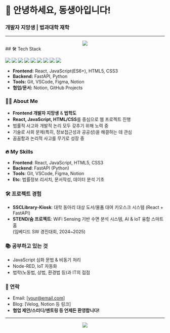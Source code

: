 # 👋 안녕하세요, 동생아입니다!

### 개발자 지망생 | 법과대학 재학

---

<div align="center">
  <img src="https://capsule-render.vercel.app/api?type=waving&color=auto&height=180&section=header&text=Welcome!&fontSize=48" />
</div>
## 🛠️ Tech Stack

<p>
  <img src="https://img.shields.io/badge/React-61DAFB?style=flat-square&logo=react&logoColor=black"/>
  <img src="https://img.shields.io/badge/JavaScript-F7DF1E?style=flat-square&logo=javascript&logoColor=black"/>
  <img src="https://img.shields.io/badge/HTML5-E34F26?style=flat-square&logo=html5&logoColor=white"/>
  <img src="https://img.shields.io/badge/CSS3-1572B6?style=flat-square&logo=css3&logoColor=white"/>
  <img src="https://img.shields.io/badge/FastAPI-009688?style=flat-square&logo=fastapi&logoColor=white"/>
  <img src="https://img.shields.io/badge/Python-3776AB?style=flat-square&logo=python&logoColor=white"/>
  <img src="https://img.shields.io/badge/Git-F05032?style=flat-square&logo=git&logoColor=white"/>
  <img src="https://img.shields.io/badge/VSCODE-007ACC?style=flat-square&logo=visual-studio-code&logoColor=white"/>
  <img src="https://img.shields.io/badge/Figma-F24E1E?style=flat-square&logo=figma&logoColor=white"/>
</p>

- **Frontend:** React, JavaScript(ES6+), HTML5, CSS3
- **Backend:** FastAPI, Python
- **Tools:** Git, VSCode, Figma, Notion
- **협업/문서:** Notion, GitHub Projects
### 👨‍💻 About Me
- **Frontend 개발자 지망생** & **법학도**
- **React, JavaScript, HTML/CSS**를 중심으로 웹 프로젝트 진행  
- 법률적 사고와 개발적 논리 모두 갖추기 위해 노력 중  
- 기술로 사회 문제(특히, 정보접근성과 공공성)을 해결하는 데 관심  
- 꼼꼼함과 논리적 사고를 무기로 성장 중

### 🔥 My Skills
- **Frontend**: React, JavaScript, HTML5, CSS3
- **Backend**: FastAPI (Python)
- **Tools**: Git, VSCode, Figma, Notion
- **Etc**: 법률정보 리서치, 문서작성, 데이터 분석 기초

### 🛠️ 프로젝트 경험
- **SSCLibrary-Kiosk**: 대학 동아리 대상 도서/물품 대여 키오스크 시스템 (React + FastAPI)
- **STEND/숨 프로젝트**: WiFi Sensing 기반 수면 분석 시스템, AI & IoT 융합 스마트홈  
  (임베디드 SW 경진대회, 2024~2025)

### 📚 공부하고 있는 것
- JavaScript 심화 문법 & 비동기 처리
- Node-RED, IoT 자동화
- 법학(노동법, 상법, 환경법 등)과 IT의 접점

### 💬 연락
- Email: [your@email.com]
- Blog: [Velog, Notion 등 링크]  
- **협업 제안/스터디/멘토링 등 언제든 환영합니다!**

---

<!-- 뱃지/방문자 카운트 등 넣고 싶으면 아래 참고 -->
<!--
[![Hits](https://hits.seeyoufarm.com/api/count/incr/badge.svg?url=github.com/your_id&count_bg=%2379C83D&title_bg=%23555555&icon=github.svg&icon_color=%23E7E7E7&title=visits&edge_flat=false)](https://hits.seeyoufarm.com)
-->

<div align="center">
  <img src="https://capsule-render.vercel.app/api?type=waving&color=auto&height=100&section=footer"/>
</div>
